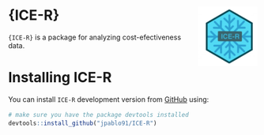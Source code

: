 # {ICE-R} <img src="Icon.png" align="right" alt="" width="120" />

`{ICE-R}` is a package for analyzing cost-efectiveness data.

# Installing ICE-R

You can install `ICE-R` development version from [GitHub](https://github.com/jpablo91/ICE-R) using:

```r
# make sure you have the package devtools installed
devtools::install_github("jpablo91/ICE-R")
```


